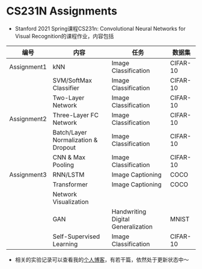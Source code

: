 # CS231N Assignments

- Stanford 2021 Spring课程CS231n: Convolutional Neural Networks for Visual Recognition的课程作业，内容包括

| 编号        | 内容                                | 任务                               | 数据集   |
| ----------- | ----------------------------------- | ---------------------------------- | -------- |
| Assignment1 | kNN                                 | Image Classification               | CIFAR-10 |
|             | SVM/SoftMax Classifier              | Image Classification               | CIFAR-10 |
|             | Two-Layer Network                   | Image Classification               | CIFAR-10 |
| Assignment2 | Three-Layer FC Network              | Image Classification               | CIFAR-10 |
|             | Batch/Layer Normalization & Dropout | Image Classification               | CIFAR-10 |
|             | CNN & Max Pooling                   | Image Classification               | CIFAR-10 |
| Assignment3 | RNN/LSTM                            | Image Captioning                   | COCO     |
|             | Transformer                         | Image Captioning                   | COCO     |
|             | Network Visualization               |                                    |          |
|             | GAN                                 | Handwriting Digital Generalization | MNIST    |
|             | Self-Supervised Learning            | Image Classification               | CIFAR-10 |

- 相关的实验记录可以查看我的[个人博客](https://zhang-each.github.io/2021/11/07/dlnn1/)，有若干篇，依然处于更新状态中～